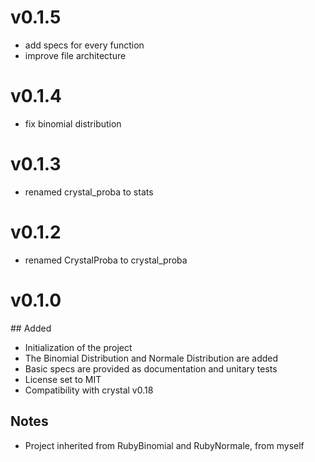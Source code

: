 # v0.1.5
- add specs for every function
- improve file architecture

# v0.1.4
- fix binomial distribution

# v0.1.3
- renamed crystal_proba to stats

# v0.1.2
- renamed CrystalProba to crystal_proba

# v0.1.0

## Added
- Initialization of the project
- The Binomial Distribution and Normale Distribution are added
- Basic specs are provided as documentation and unitary tests
- License set to MIT
- Compatibility with crystal v0.18

## Notes
- Project inherited from RubyBinomial and RubyNormale, from myself
